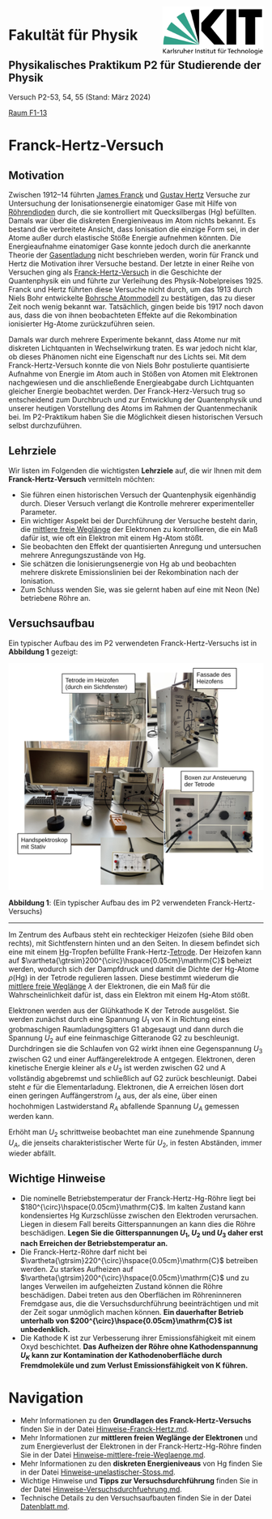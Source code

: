 <img src="../figures/Logo_KIT.svg" width="200" style="float:right;" />

# Fakultät für Physik

## Physikalisches Praktikum P2 für Studierende der Physik

Versuch P2-53, 54, 55 (Stand: März 2024)

[Raum F1-13](https://labs.physik.kit.edu/img/Praktikum/Lageplan_P2.png)



# Franck-Hertz-Versuch

## Motivation

Zwischen 1912–14 führten [James Franck](https://de.wikipedia.org/wiki/James_Franck) und [Gustav Hertz](https://de.wikipedia.org/wiki/Gustav_Hertz) Versuche zur Untersuchung der Ionisationsenergie einatomiger Gase mit Hilfe von [Röhrendioden](https://de.wikipedia.org/wiki/R%C3%B6hrendiode) durch, die sie kontrolliert mit Quecksilbergas ($\mathrm{Hg}$) befüllten. Damals war über die diskreten Energieniveaus im Atom nichts bekannt. Es bestand die verbreitete Ansicht, dass Ionisation die einzige Form sei, in der Atome außer durch elastische Stöße Energie aufnehmen könnten. Die Energieaufnahme einatomiger Gase konnte jedoch durch die anerkannte Theorie der [Gasentladung](https://de.wikipedia.org/wiki/Gasentladung) nicht beschrieben werden, worin für Franck und Hertz die Motivation ihrer Versuche bestand. Der letzte in einer Reihe von Versuchen ging als [Franck-Hertz-Versuch](https://de.wikipedia.org/wiki/Franck-Hertz-Versuch) in die Geschichte der Quantenphysik ein und führte zur Verleihung des Physik-Nobelpreises 1925. Franck und Hertz führten diese Versuche nicht durch, um das 1913 durch Niels Bohr entwickelte [Bohrsche Atommodell](https://de.wikipedia.org/wiki/Bohrsches_Atommodell) zu bestätigen, das zu dieser Zeit noch wenig bekannt war. Tatsächlich, gingen beide bis 1917 noch davon aus, dass die von ihnen beobachteten Effekte auf die Rekombination ionisierter $\mathrm{Hg}$-Atome zurückzuführen seien. 

Damals war durch mehrere Experimente bekannt, dass Atome nur mit diskreten Lichtquanten in Wechselwirkung traten. Es war jedoch nicht klar, ob dieses Phänomen nicht eine Eigenschaft nur des Lichts sei. Mit dem Franck-Hertz-Versuch konnte die von Niels Bohr postulierte quantisierte Aufnahme von Energie im Atom auch in Stößen von Atomen mit Elektronen nachgewiesen und die anschließende Energieabgabe durch Lichtquanten gleicher Energie beobachtet werden. Der Franck-Herz-Versuch trug so entscheidend zum Durchbruch und zur Entwicklung der Quantenphysik und unserer heutigen Vorstellung des Atoms im Rahmen der Quantenmechanik bei. Im P2-Praktikum haben Sie die Möglichkeit diesen historischen Versuch selbst durchzuführen.

## Lehrziele

Wir listen im Folgenden die wichtigsten **Lehrziele** auf, die wir Ihnen mit dem **Franck-Hertz-Versuch** vermitteln möchten: 

- Sie führen einen historischen Versuch der Quantenphysik eigenhändig durch. Dieser Versuch verlangt die Kontrolle mehrerer experimenteller Parameter.
- Ein wichtiger Aspekt bei der Durchführung der Versuche besteht darin, die [mittlere freie Weglänge](https://de.wikipedia.org/wiki/Mittlere_freie_Wegl%C3%A4nge) der Elektronen zu kontrollieren, die ein Maß dafür ist, wie oft ein Elektron mit einem $\mathrm{Hg}$-Atom stößt.
- Sie beobachten den Effekt der quantisierten Anregung und untersuchen mehrere Anregungszustände von $\mathrm{Hg}$. 
- Sie schätzen die Ionisierungsenergie von $\mathrm{Hg}$ ab und beobachten mehrere diskrete Emissionslinien bei der Rekombination nach der Ionisation. 
- Zum Schluss wenden Sie, was sie gelernt haben auf eine mit Neon ($\mathrm{Ne}$) betriebene Röhre an. 

## Versuchsaufbau

Ein typischer Aufbau des im P2 verwendeten Franck-Hertz-Versuchs ist in **Abbildung 1** gezeigt:

<img src="./figures/FranckHertz.png" width="1000" style="zoom:100%;" />

**Abbildung 1**: (Ein typischer Aufbau des im P2 verwendeten Franck-Hertz-Versuchs)

---

Im Zentrum des Aufbaus steht ein rechteckiger Heizofen (siehe Bild oben rechts), mit Sichtfenstern hinten und an den Seiten. In diesem befindet sich eine mit einem [$\mathrm{Hg}$](https://de.wikipedia.org/wiki/Quecksilber)-Tropfen befüllte Frank-Hertz-[Tetrode](https://de.wikipedia.org/wiki/Elektronenr%C3%B6hre#Tetrode). Der Heizofen kann auf $\vartheta{\gtrsim}200^{\circ}\hspace{0.05cm}\mathrm{C}$ beheizt werden, wodurch sich der Dampfdruck und damit die Dichte der $\mathrm{Hg}$-Atome $\rho(\mathrm{Hg})$ in der Tetrode regulieren lassen. Diese bestimmt wiederum die [mittlere freie Weglänge](https://de.wikipedia.org/wiki/Mittlere_freie_Wegl%C3%A4nge) $\lambda$ der Elektronen, die ein Maß für die Wahrscheinlichkeit dafür ist, dass ein Elektron mit einem $\mathrm{Hg}$-Atom stößt.  

Elektronen werden aus der Glühkathode K der Tetrode ausgelöst. Sie werden zunächst durch eine Spannung $U_{1}$ von K in Richtung eines grobmaschigen Raumladungsgitters G1 abgesaugt und dann durch die Spannung $U_{2}$ auf eine feinmaschige Gitteranode G2 zu beschleunigt. Durchdringen sie die Schlaufen von G2 wirkt ihnen eine Gegenspannung $U_{3}$ zwischen G2 und einer Auffängerelektrode A entgegen. Elektronen, deren kinetische Energie kleiner als $e\,U_{3}$ ist werden zwischen G2 und A vollständig abgebremst und schließlich auf G2 zurück beschleunigt. Dabei steht $e$ für die Elementarladung. Elektronen, die A erreichen lösen dort einen geringen Auffängerstrom $I_{A}$ aus, der als eine, über einen hochohmigen Lastwiderstand $R_{A}$ abfallende Spannung $U_{A}$ gemessen werden kann. 

Erhöht man $U_{2}$ schrittweise beobachtet man eine zunehmende Spannung $U_{A}$, die jenseits charakteristischer Werte für $U_{2}$, in festen Abständen, immer wieder abfällt.  

## Wichtige Hinweise

- Die nominelle Betriebstemperatur der Franck-Hertz-$\mathrm{Hg}$-Röhre liegt bei $180^{\circ}\hspace{0.05cm}\mathrm{C}$. Im kalten Zustand kann kondensiertes $\mathrm{Hg}$ Kurzschlüsse zwischen den Elektroden verursachen. Liegen in diesem Fall bereits Gitterspannungen an kann dies die Röhre beschädigen. **Legen Sie die Gitterspannungen $U_{1}$, $U_{2}$ und $U_{3}$ daher erst nach Erreichen der Betriebstemperatur an.**
- Die Franck-Hertz-Röhre darf nicht bei $\vartheta{\gtrsim}220^{\circ}\hspace{0.05cm}\mathrm{C}$ betreiben werden. Zu starkes Aufheizen auf $\vartheta{\gtrsim}200^{\circ}\hspace{0.05cm}\mathrm{C}$ und zu langes Verweilen im aufgeheizten Zustand können die Röhre beschädigen. Dabei treten aus den Oberflächen im Röhreninneren Fremdgase aus, die die Versuchsdurchführung beeinträchtigen und mit der Zeit sogar unmöglich machen können. **Ein dauerhafter Betrieb unterhalb von $200^{\circ}\hspace{0.05cm}\mathrm{C}$ ist unbedenklich.**
- Die Kathode K ist zur Verbesserung ihrer Emissionsfähigkeit mit einem Oxyd beschichtet. **Das Aufheizen der Röhre ohne Kathodenspannung $U_{K}$ kann zur Kontamination der Kathodenoberfläche durch Fremdmoleküle und zum Verlust Emissionsfähigkeit von K führen.**

# Navigation

- Mehr Informationen zu den **Grundlagen des Franck-Hertz-Versuchs** finden Sie in der Datei [Hinweise-Franck-Hertz.md](https://gitlab.kit.edu/kit/etp-lehre/p2-praktikum/students/-/blob/main/Franck_Hertz_Versuch/doc/Hinweise-Franck-Hertz.md).
- Mehr Informationen zur **mittleren freien Weglänge der Elektronen** und zum Energieverlust der Elektronen in der Franck-Hertz-$\mathrm{Hg}$-Röhre finden Sie in der Datei [Hinweise-mittlere-freie-Weglaenge.md](https://gitlab.kit.edu/kit/etp-lehre/p2-praktikum/students/-/blob/main/Franck_Hertz_Versuch/doc/Hinweise-mittlere-freie-Weglaenge.md).
- Mehr Informationen zu den **diskreten Energieniveaus** von $\mathrm{Hg}$ finden Sie in der Datei [Hinweise-unelastischer-Stoss.md](https://gitlab.kit.edu/kit/etp-lehre/p2-praktikum/students/-/blob/main/Franck_Hertz_Versuch/doc/Hinweise-unelastischer-Stoss.md). 
- Wichtige Hinweise und **Tipps zur Versuchsdurchführung** finden Sie in der Datei [Hinweise-Versuchsdurchfuehrung.md](https://gitlab.kit.edu/kit/etp-lehre/p2-praktikum/students/-/blob/main/Franck_Hertz_Versuch/doc/Hinweise-Versuchsdurchfuehrung.md).
- Technische Details zu den Versuchsaufbauten finden Sie in der Datei [Datenblatt.md](https://gitlab.kit.edu/kit/etp-lehre/p2-praktikum/students/-/blob/main/Franck_Hertz_Versuch/Datenblatt.md).
